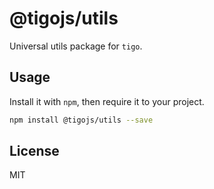 # @tigojs/utils

Universal utils package for `tigo`.

## Usage

Install it with `npm`, then require it to your project.

```bash
npm install @tigojs/utils --save
```

## License

MIT
